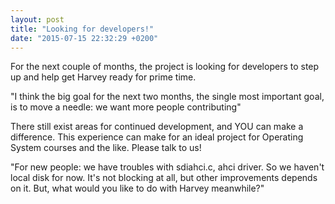 ```yaml
---
layout: post
title: "Looking for developers!"
date: "2015-07-15 22:32:29 +0200"
---
```


For the next couple of months, the project is looking for developers to step up and help get Harvey ready for prime time.

 "I think the big goal for the next two months, the single most important goal, is to move a needle: we want more people contributing"

There still exist areas for continued development, and YOU can make a difference. This experience can make for an ideal project for Operating System courses and the like. Please talk to us!

 "For new people: we have troubles with sdiahci.c, ahci driver. So we haven't local disk for now. It's not blocking at all, but other improvements depends on it. But, what would you like to do with Harvey meanwhile?"

